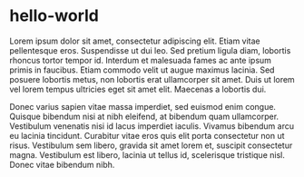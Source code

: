 # hello-world

Lorem ipsum dolor sit amet, consectetur adipiscing elit. Etiam vitae pellentesque eros. Suspendisse ut dui leo. Sed pretium ligula diam, lobortis rhoncus tortor tempor id. Interdum et malesuada fames ac ante ipsum primis in faucibus. Etiam commodo velit ut augue maximus lacinia. Sed posuere lobortis metus, non lobortis erat ullamcorper sit amet. Duis ut lorem vel lorem tempus ultricies eget sit amet elit. Maecenas a lobortis dui.

Donec varius sapien vitae massa imperdiet, sed euismod enim congue. Quisque bibendum nisi at nibh eleifend, at bibendum quam ullamcorper. Vestibulum venenatis nisi id lacus imperdiet iaculis. Vivamus bibendum arcu eu lacinia tincidunt. Curabitur vitae eros quis elit porta consectetur non ut risus. Vestibulum sem libero, gravida sit amet lorem et, suscipit consectetur magna. Vestibulum est libero, lacinia ut tellus id, scelerisque tristique nisl. Donec vitae bibendum nibh.
